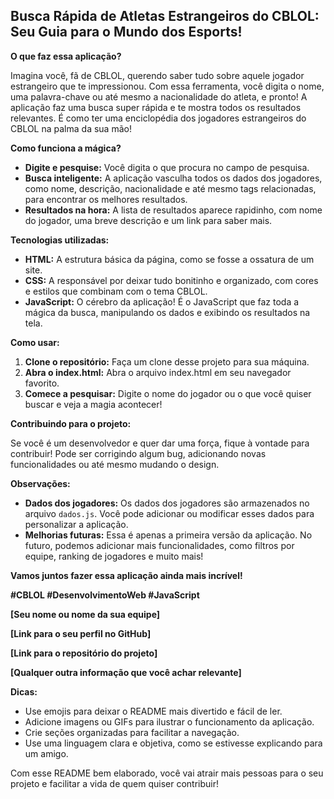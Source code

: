 ##  Busca Rápida de Atletas Estrangeiros do CBLOL: Seu Guia para o Mundo dos Esports!

**O que faz essa aplicação?**

Imagina você, fã de CBLOL, querendo saber tudo sobre aquele jogador estrangeiro que te impressionou. Com essa ferramenta, você digita o nome, uma palavra-chave ou até mesmo a nacionalidade do atleta, e pronto! A aplicação faz uma busca super rápida e te mostra todos os resultados relevantes. É como ter uma enciclopédia dos jogadores estrangeiros do CBLOL na palma da sua mão!

**Como funciona a mágica?**

* **Digite e pesquise:** Você digita o que procura no campo de pesquisa.
* **Busca inteligente:** A aplicação vasculha todos os dados dos jogadores, como nome, descrição, nacionalidade e até mesmo tags relacionadas, para encontrar os melhores resultados.
* **Resultados na hora:** A lista de resultados aparece rapidinho, com nome do jogador, uma breve descrição e um link para saber mais.

**Tecnologias utilizadas:**

* **HTML:** A estrutura básica da página, como se fosse a ossatura de um site.
* **CSS:** A responsável por deixar tudo bonitinho e organizado, com cores e estilos que combinam com o tema CBLOL.
* **JavaScript:** O cérebro da aplicação! É o JavaScript que faz toda a mágica da busca, manipulando os dados e exibindo os resultados na tela.

**Como usar:**

1. **Clone o repositório:** Faça um clone desse projeto para sua máquina.
2. **Abra o index.html:** Abra o arquivo index.html em seu navegador favorito.
3. **Comece a pesquisar:** Digite o nome do jogador ou o que você quiser buscar e veja a magia acontecer!

**Contribuindo para o projeto:**

Se você é um desenvolvedor e quer dar uma força, fique à vontade para contribuir! Pode ser corrigindo algum bug, adicionando novas funcionalidades ou até mesmo mudando o design.

**Observações:**

* **Dados dos jogadores:** Os dados dos jogadores são armazenados no arquivo `dados.js`. Você pode adicionar ou modificar esses dados para personalizar a aplicação.
* **Melhorias futuras:** Essa é apenas a primeira versão da aplicação. No futuro, podemos adicionar mais funcionalidades, como filtros por equipe, ranking de jogadores e muito mais!

**Vamos juntos fazer essa aplicação ainda mais incrível!**

**#CBLOL #DesenvolvimentoWeb #JavaScript**

**[Seu nome ou nome da sua equipe]**

**[Link para o seu perfil no GitHub]**

**[Link para o repositório do projeto]**

**[Qualquer outra informação que você achar relevante]**

**Dicas:**

* Use emojis para deixar o README mais divertido e fácil de ler.
* Adicione imagens ou GIFs para ilustrar o funcionamento da aplicação.
* Crie seções organizadas para facilitar a navegação.
* Use uma linguagem clara e objetiva, como se estivesse explicando para um amigo.

Com esse README bem elaborado, você vai atrair mais pessoas para o seu projeto e facilitar a vida de quem quiser contribuir!
